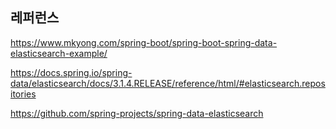 


## 레퍼런스 ##

https://www.mkyong.com/spring-boot/spring-boot-spring-data-elasticsearch-example/

https://docs.spring.io/spring-data/elasticsearch/docs/3.1.4.RELEASE/reference/html/#elasticsearch.repositories

https://github.com/spring-projects/spring-data-elasticsearch
